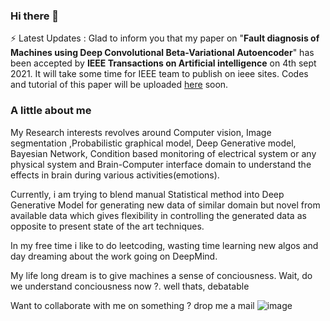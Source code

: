 ### Hi there 👋

<!--
**gauravkr0071/gauravkr0071** is a ✨ _special_ ✨ repository because its `README.md` (this file) appears on your GitHub profile.

Here are some ideas to get you started:

- 🔭 I’m currently working on ...
- 🌱 I’m currently learning ...
- 👯 I’m looking to collaborate on ...
- 🤔 I’m looking for help with ...
- 💬 Ask me about ...
- 📫 How to reach me: ...
- 😄 Pronouns: ...
- ⚡ Fun fact: ...
-->

⚡ Latest Updates : Glad to inform you that my paper on "__Fault diagnosis of Machines using Deep Convolutional Beta-Variational Autoencoder__" has been accepted by __IEEE Transactions on Artificial intelligence__ on 4th sept 2021. It will take some time for IEEE team to publish on ieee sites. Codes and tutorial of this paper will be uploaded [here](https://github.com/gauravkr0071/beta-VAE) soon.   

### __A little about me__

My Research interests revolves around Computer vision, Image segmentation ,Probabilistic graphical model, Deep Generative model, Bayesian Network, Condition based monitoring of electrical system or any physical system and Brain-Computer interface domain to understand the effects in brain during various activities(emotions).

Currently, i am trying to blend manual Statistical method into Deep Generative Model for generating new data of similar domain but novel from available data which gives flexibility in controlling the generated data as opposite to present state of the art techniques.

In my free time i like to do leetcoding, wasting time learning new algos and day dreaming about the work going on DeepMind.

My life long dream is to give machines a sense of conciousness. Wait, do we understand conciousness now ?. well thats, debatable

Want to collaborate with me on something ? drop me a mail
![image](https://user-images.githubusercontent.com/51910127/132136247-4265c142-600e-4f0b-adc2-ac3cb05f50ad.png)


